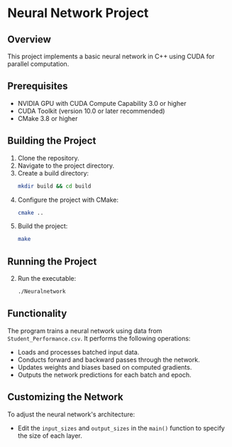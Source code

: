 # Neural Network Project

## Overview

This project implements a basic neural network in C++ using CUDA for parallel computation.

## Prerequisites

- NVIDIA GPU with CUDA Compute Capability 3.0 or higher
- CUDA Toolkit (version 10.0 or later recommended)
- CMake 3.8 or higher

## Building the Project

1. Clone the repository.
2. Navigate to the project directory.
3. Create a build directory:
   ```bash
   mkdir build && cd build
   ```
4. Configure the project with CMake:
   ```bash
   cmake ..
   ```
5. Build the project:
   ```bash
   make
   ```

## Running the Project

2. Run the executable:
   ```bash
   ./Neuralnetwork
   ```

## Functionality

The program trains a neural network using data from `Student_Performance.csv`. It performs the following operations:
- Loads and processes batched input data.
- Conducts forward and backward passes through the network.
- Updates weights and biases based on computed gradients.
- Outputs the network predictions for each batch and epoch.

## Customizing the Network

To adjust the neural network's architecture:
- Edit the `input_sizes` and `output_sizes` in the `main()` function to specify the size of each layer.
